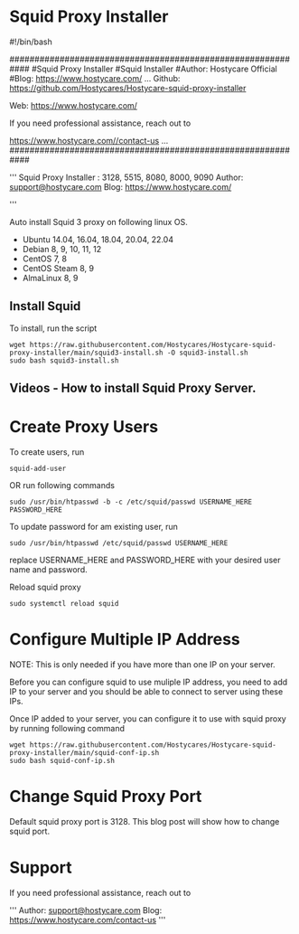 # Squid Proxy Installer

#!/bin/bash

############################################################
#Squid Proxy Installer
#Squid Installer
#Author: Hostycare Official
#Blog: https://www.hostycare.com/
...
Github: https://github.com/Hostycares/Hostycare-squid-proxy-installer

Web: https://www.hostycare.com/

If you need professional assistance, reach out to

https://www.hostycare.com//contact-us
...
############################################################

'''
Squid Proxy Installer : 3128, 5515, 8080, 8000, 9090
Author: support@hostycare.com
Blog: https://www.hostycare.com/

'''

Auto install Squid 3 proxy on following linux OS.

- Ubuntu 14.04, 16.04, 18.04, 20.04, 22.04
- Debian 8, 9, 10, 11, 12
- CentOS 7, 8
- CentOS Steam 8, 9
- AlmaLinux 8, 9

## Install Squid

To install, run the script

```
wget https://raw.githubusercontent.com/Hostycares/Hostycare-squid-proxy-installer/main/squid3-install.sh -O squid3-install.sh
sudo bash squid3-install.sh

```

## Videos - How to install Squid Proxy Server.

# Create Proxy Users

To create users, run

```
squid-add-user
```

OR run following commands

```
sudo /usr/bin/htpasswd -b -c /etc/squid/passwd USERNAME_HERE PASSWORD_HERE
```

To update password for am existing user, run

```
sudo /usr/bin/htpasswd /etc/squid/passwd USERNAME_HERE
```

replace USERNAME_HERE and PASSWORD_HERE with your desired user name and password.

Reload squid proxy

```
sudo systemctl reload squid
```

# Configure Multiple IP Address

NOTE: This is only needed if you have more than one IP on your server.

Before you can configure squid to use muliple IP address, you need to add IP to your server and you should be able to connect to server using these IPs.

Once IP added to your server, you can configure it to use with squid proxy by running following command

```
wget https://raw.githubusercontent.com/Hostycares/Hostycare-squid-proxy-installer/main/squid-conf-ip.sh
sudo bash squid-conf-ip.sh
```

# Change Squid Proxy Port

Default squid proxy port is 3128. This blog post will show how to change squid port.

# Support

If you need professional assistance, reach out to

'''
Author: support@hostycare.com
Blog: https://www.hostycare.com/contact-us
'''
